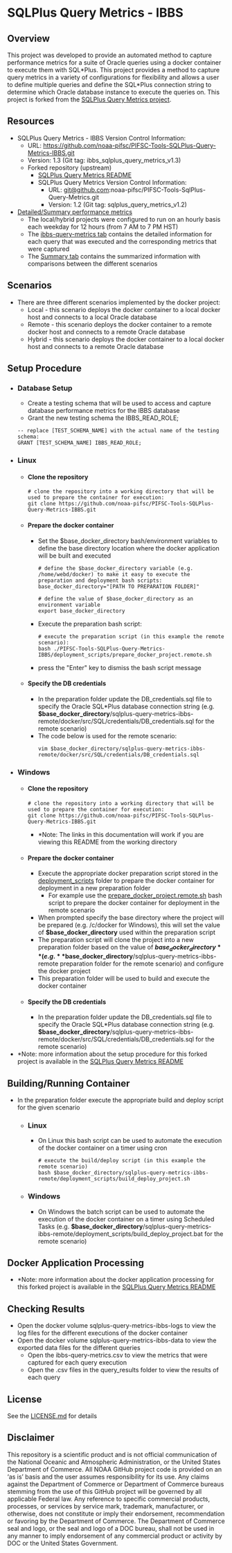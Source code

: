 # SQLPlus Query Metrics - IBBS

## Overview
This project was developed to provide an automated method to capture performance metrics for a suite of Oracle queries using a docker container to execute them with SQL\*Plus.  This project provides a method to capture query metrics in a variety of configurations for flexibility and allows a user to define multiple queries and define the SQL\*Plus connection string to determine which Oracle database instance to execute the queries on.  This project is forked from the [SQLPlus Query Metrics project](https://github.com/noaa-pifsc/PIFSC-Tools-SqlPlus-Query-Metrics).

## Resources
-   SQLPlus Query Metrics - IBBS Version Control Information:
    -   URL: https://github.com/noaa-pifsc/PIFSC-Tools-SQLPlus-Query-Metrics-IBBS.git
    -   Version: 1.3 (Git tag: ibbs_sqlplus_query_metrics_v1.3)
    -   Forked repository (upstream)
        -   [SQLPlus Query Metrics README](https://github.com/noaa-pifsc/PIFSC-Tools-SqlPlus-Query-Metrics/blob/main/README.md)
        -   SQLPlus Query Metrics Version Control Information:
            -   URL: git@github.com:noaa-pifsc/PIFSC-Tools-SqlPlus-Query-Metrics.git
            -   Version: 1.2 (Git tag: sqlplus_query_metrics_v1.2)
-   [Detailed/Summary performance metrics](https://docs.google.com/spreadsheets/d/1iMsI3dJOpzyzH0t-DAYBUajPaK2hxfE4/edit?usp=drive_link&ouid=107579489323446884981&rtpof=true&sd=true)
    -   The local/hybrid projects were configured to run on an hourly basis each weekday for 12 hours (from 7 AM to 7 PM HST)
    -   The [ibbs-query-metrics tab](https://docs.google.com/spreadsheets/d/1iMsI3dJOpzyzH0t-DAYBUajPaK2hxfE4/edit?gid=2040068626#gid=2040068626) contains the detailed information for each query that was executed and the corresponding metrics that were captured
    -   The [Summary tab](https://docs.google.com/spreadsheets/d/1iMsI3dJOpzyzH0t-DAYBUajPaK2hxfE4/edit?gid=1385076456#gid=1385076456) contains the summarized information with comparisons between the different scenarios

## Scenarios
-   There are three different scenarios implemented by the docker project:
    -   Local - this scenario deploys the docker container to a local docker host and connects to a local Oracle database
    -   Remote - this scenario deploys the docker container to a remote docker host and connects to a remote Oracle database
    -   Hybrid - this scenario deploys the docker container to a local docker host and connects to a remote Oracle database

## Setup Procedure
-   ### Database Setup
    -   Create a testing schema that will be used to access and capture database performance metrics for the IBBS database
    -   Grant the new testing schema the IBBS_READ_ROLE;
    ```
    -- replace [TEST_SCHEMA_NAME] with the actual name of the testing schema:
    GRANT [TEST_SCHEMA_NAME] IBBS_READ_ROLE;
    ```
-   ### Linux
    -   #### Clone the repository
        ```
        # clone the repository into a working directory that will be used to prepare the container for execution:
        git clone https://github.com/noaa-pifsc/PIFSC-Tools-SQLPlus-Query-Metrics-IBBS.git
        ```
    -   #### Prepare the docker container
        -   Set the \$base_docker_directory bash/environment variables to define the base directory location where the docker application will be built and executed
            ```
            # define the $base_docker_directory variable (e.g. /home/webd/docker) to make it easy to execute the preparation and deployment bash scripts:
            base_docker_directory="[PATH TO PREPARATION FOLDER]"

            # define the value of $base_docker_directory as an environment variable
            export base_docker_directory
            ```
        -   Execute the preparation bash script:
            ```
            # execute the preparation script (in this example the remote scenario):
            bash ./PIFSC-Tools-SQLPlus-Query-Metrics-IBBS/deployment_scripts/prepare_docker_project.remote.sh
            ```
        -   press the "Enter" key to dismiss the bash script message 
    -   #### Specify the DB credentials
        -   In the preparation folder update the DB_credentials.sql file to specify the Oracle SQL\*Plus database connection string (e.g. **$base_docker_directory**/sqlplus-query-metrics-ibbs-remote/docker/src/SQL/credentials/DB_credentials.sql for the remote scenario)
        -   The code below is used for the remote scenario:
            ```
            vim $base_docker_directory/sqlplus-query-metrics-ibbs-remote/docker/src/SQL/credentials/DB_credentials.sql
            ```
-   ### Windows
    -   #### Clone the repository
        ```
        # clone the repository into a working directory that will be used to prepare the container for execution:
        git clone https://github.com/noaa-pifsc/PIFSC-Tools-SQLPlus-Query-Metrics-IBBS.git
        ```
        -   \*Note: The links in this documentation will work if you are viewing this README from the working directory
    -   #### Prepare the docker container
        -   Execute the appropriate docker preparation script stored in the [deployment_scripts](./deployment_scripts) folder to prepare the docker container for deployment in a new preparation folder
            -   For example use the [prepare_docker_project.remote.sh](./deployment_scripts/prepare_docker_project.remote.sh) bash script to prepare the docker container for deployment in the remote scenario
        -   When prompted specify the base directory where the project will be prepared (e.g. /c/docker for Windows), this will set the value of **$base_docker_directory** used within the preparation script
        -   The preparation script will clone the project into a new preparation folder based on the value of **$base_docker_directory** (e.g. **$base_docker_directory**/sqlplus-query-metrics-ibbs-remote preparation folder for the remote scenario) and configure the docker project
        -   This preparation folder will be used to build and execute the docker container
    -   #### Specify the DB credentials
        -   In the preparation folder update the DB_credentials.sql file to specify the Oracle SQL\*Plus database connection string (e.g. **$base_docker_directory**/sqlplus-query-metrics-ibbs-remote/docker/src/SQL/credentials/DB_credentials.sql for the remote scenario)
-   \*Note: more information about the setup procedure for this forked project is available in the [SQLPlus Query Metrics README](https://github.com/noaa-pifsc/PIFSC-Tools-SqlPlus-Query-Metrics?tab=readme-ov-file#forked-repository-implementation)

## Building/Running Container
-   In the preparation folder execute the appropriate build and deploy script for the given scenario
    -   ### Linux
        -   On Linux this bash script can be used to automate the execution of the docker container on a timer using cron
            ```
            # execute the build/deploy script (in this example the remote scenario)
            bash $base_docker_directory/sqlplus-query-metrics-ibbs-remote/deployment_scripts/build_deploy_project.sh
            ```
    -   ### Windows
        -   On Windows the batch script can be used to automate the execution of the docker container on a timer using Scheduled Tasks (e.g. **$base_docker_directory**/sqlplus-query-metrics-ibbs-remote/deployment_scripts/build_deploy_project.bat for the remote scenario)

## Docker Application Processing
-   \*Note: more information about the docker application processing for this forked project is available in the [SQLPlus Query Metrics README](https://github.com/noaa-pifsc/PIFSC-Tools-SqlPlus-Query-Metrics?tab=readme-ov-file#docker-application-processing)

## Checking Results
-   Open the docker volume sqlplus-query-metrics-ibbs-logs to view the log files for the different executions of the docker container
-   Open the docker volume sqlplus-query-metrics-ibbs-data to view the exported data files for the different queries
    -   Open the ibbs-query-metrics.csv to view the metrics that were captured for each query execution
    -   Open the .csv files in the query_results folder to view the results of each query

## License
See the [LICENSE.md](./LICENSE.md) for details

## Disclaimer
This repository is a scientific product and is not official communication of the National Oceanic and Atmospheric Administration, or the United States Department of Commerce. All NOAA GitHub project code is provided on an ‘as is’ basis and the user assumes responsibility for its use. Any claims against the Department of Commerce or Department of Commerce bureaus stemming from the use of this GitHub project will be governed by all applicable Federal law. Any reference to specific commercial products, processes, or services by service mark, trademark, manufacturer, or otherwise, does not constitute or imply their endorsement, recommendation or favoring by the Department of Commerce. The Department of Commerce seal and logo, or the seal and logo of a DOC bureau, shall not be used in any manner to imply endorsement of any commercial product or activity by DOC or the United States Government.
